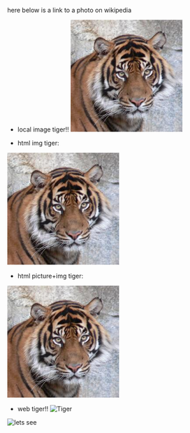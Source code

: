 
here below is a link to a photo on wikipedia

- local image tiger!!
![tiger](./images/tiger.jpg)

- html img tiger:
<img src="./images/tiger.jpg" alt="TIGER">

- html picture+img tiger:
<picture>
  <img src="./images/tiger.jpg" alt="TIGER">
</picture>

- web tiger!!
![Tiger](https://upload.wikimedia.org/wikipedia/commons/8/81/2012_Suedchinesischer_Tiger.JPG)

![lets see](https://github-production-user-asset-6210df.s3.amazonaws.com/220036449/478051272-3a1ed234-6bc6-4eb9-92c8-8493c6f0dd66.png?X-Amz-Algorithm=AWS4-HMAC-SHA256&X-Amz-Credential=AKIAVCODYLSA53PQK4ZA%2F20251028%2Fus-east-1%2Fs3%2Faws4_request&X-Amz-Date=20251028T154727Z&X-Amz-Expires=300&X-Amz-Signature=0f6c28cd8419b647cd9ffb36aa2c7911dc03499538b0ee30bd62555f5b970d53&X-Amz-SignedHeaders=host)
